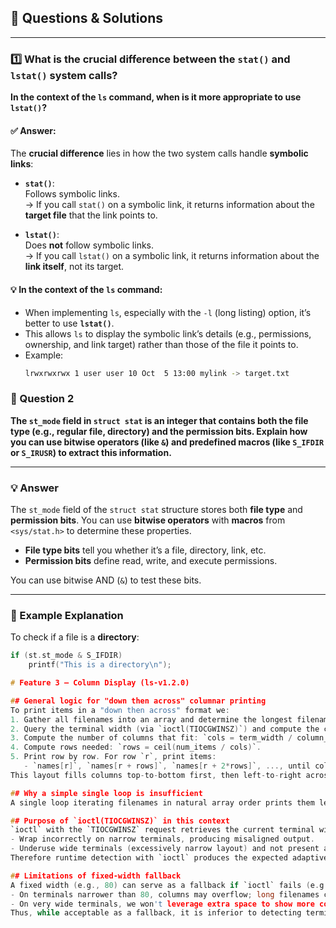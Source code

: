 ## 🧠 Questions & Solutions

---

### **1️⃣ What is the crucial difference between the `stat()` and `lstat()` system calls?**  
**In the context of the `ls` command, when is it more appropriate to use `lstat()`?**

#### ✅ **Answer:**
The **crucial difference** lies in how the two system calls handle **symbolic links**:

- **`stat()`**:  
  Follows symbolic links.  
  → If you call `stat()` on a symbolic link, it returns information about the **target file** that the link points to.

- **`lstat()`**:  
  Does **not** follow symbolic links.  
  → If you call `lstat()` on a symbolic link, it returns information about the **link itself**, not its target.

#### 💡 **In the context of the `ls` command:**
- When implementing `ls`, especially with the `-l` (long listing) option, it’s better to use **`lstat()`**.  
- This allows `ls` to display the symbolic link’s details (e.g., permissions, ownership, and link target) rather than those of the file it points to.  
- Example:  
  ```bash
  lrwxrwxrwx 1 user user 10 Oct  5 13:00 mylink -> target.txt
### 🧠 Question 2
**The `st_mode` field in `struct stat` is an integer that contains both the file type (e.g., regular
file, directory) and the permission bits. Explain how you can use bitwise operators (like `&`)
and predefined macros (like `S_IFDIR` or `S_IRUSR`) to extract this information.**

---

### 💡 Answer

The `st_mode` field of the `struct stat` structure stores both **file type** and **permission bits**.
You can use **bitwise operators** with **macros** from `<sys/stat.h>` to determine these properties.

- **File type bits** tell you whether it’s a file, directory, link, etc.
- **Permission bits** define read, write, and execute permissions.

You can use bitwise AND (`&`) to test these bits.

---

### 🧩 Example Explanation

To check if a file is a **directory**:
```c
if (st.st_mode & S_IFDIR)
    printf("This is a directory\n");

# Feature 3 — Column Display (ls-v1.2.0)

## General logic for "down then across" columnar printing
To print items in a "down then across" format we:
1. Gather all filenames into an array and determine the longest filename length.
2. Query the terminal width (via `ioctl(TIOCGWINSZ)`) and compute the column width as `max_filename_length + spacing`.
3. Compute the number of columns that fit: `cols = term_width / column_width` (minimum 1).
4. Compute rows needed: `rows = ceil(num_items / cols)`.
5. Print row by row. For row `r`, print items:
   - `names[r]`, `names[r + rows]`, `names[r + 2*rows]`, ..., until columns exhausted.
This layout fills columns top-to-bottom first, then left-to-right across columns. A single linear loop over filenames cannot produce this layout because the physical printed order is not the array order — it requires index arithmetic mapping rows and columns.

## Why a simple single loop is insufficient
A single loop iterating filenames in natural array order prints them left-to-right, top-to-bottom, producing a different visual layout (items appear across rows before moving down). The "down then across" pattern needs items grouped into `rows` slices per column, so each printed row must access non-contiguous elements from the filename array (element indices differ by `rows`). Hence we iterate rows and inside that iterate columns and compute `index = column * rows + row`.

## Purpose of `ioctl(TIOCGWINSZ)` in this context
`ioctl` with the `TIOCGWINSZ` request retrieves the current terminal window size (number of columns). This allows the program to compute how many columns of filenames fit in the user's terminal and dynamically adapt output to the user's environment. Without it, if we used a fixed width (such as 80 columns), the output may:
- Wrap incorrectly on narrow terminals, producing misaligned output.
- Underuse wide terminals (excessively narrow layout) and not present as many columns as possible.
Therefore runtime detection with `ioctl` produces the expected adaptive behavior similar to the standard `ls` utility.

## Limitations of fixed-width fallback
A fixed width (e.g., 80) can serve as a fallback if `ioctl` fails (e.g., not connected to a tty), but it reduces UX:
- On terminals narrower than 80, columns may overflow; long filenames could break layout.
- On very wide terminals, we won't leverage extra space to show more columns.
Thus, while acceptable as a fallback, it is inferior to detecting terminal size at runtime.

